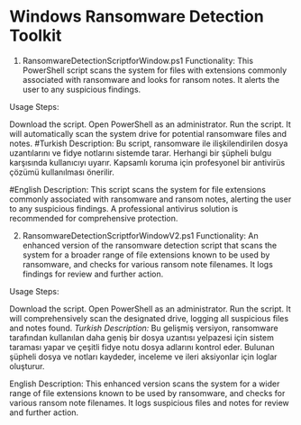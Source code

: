 # Windows Ransomware Detection Toolkit


1. RansomwareDetectionScriptforWindow.ps1
Functionality: This PowerShell script scans the system for files with extensions commonly associated with ransomware and looks for ransom notes. It alerts the user to any suspicious findings.

Usage Steps:

Download the script.
Open PowerShell as an administrator.
Run the script. It will automatically scan the system drive for potential ransomware files and notes.
#Turkish Description:
Bu script, ransomware ile ilişkilendirilen dosya uzantılarını ve fidye notlarını sistemde tarar. Herhangi bir şüpheli bulgu karşısında kullanıcıyı uyarır. Kapsamlı koruma için profesyonel bir antivirüs çözümü kullanılması önerilir.

#English Description:
This script scans the system for file extensions commonly associated with ransomware and ransom notes, alerting the user to any suspicious findings. A professional antivirus solution is recommended for comprehensive protection.

2. RansomwareDetectionScriptforWindowV2.ps1
Functionality: An enhanced version of the ransomware detection script that scans the system for a broader range of file extensions known to be used by ransomware, and checks for various ransom note filenames. It logs findings for review and further action.

Usage Steps:

Download the script.
Open PowerShell as an administrator.
Run the script. It will comprehensively scan the designated drive, logging all suspicious files and notes found.
*Turkish Description:*
Bu gelişmiş versiyon, ransomware tarafından kullanılan daha geniş bir dosya uzantısı yelpazesi için sistem taraması yapar ve çeşitli fidye notu dosya adlarını kontrol eder. Bulunan şüpheli dosya ve notları kaydeder, inceleme ve ileri aksiyonlar için loglar oluşturur.

English Description:
This enhanced version scans the system for a wider range of file extensions known to be used by ransomware, and checks for various ransom note filenames. It logs suspicious files and notes for review and further action.
